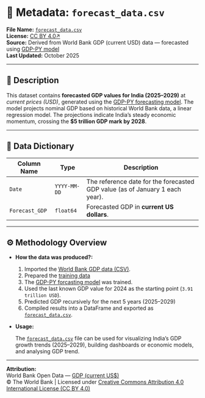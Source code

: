 # 🧾 Metadata: `forecast_data.csv`

**File Name:** [`forecast_data.csv`](https://github.com/neuraledgeai/GDP-PY/blob/main/GDP-PY%20Project/Data/Forecast%20Data/forecast_data.csv)  
**License:** [CC BY 4.0↗](https://creativecommons.org/licenses/by/4.0/)  
**Source:** Derived from World Bank GDP (current USD) data — forecasted using [GDP-PY model](https://github.com/neuraledgeai/GDP-PY/tree/main/GDP-PY%20Project/Model)     
**Last Updated:** October 2025  

---

## 📘 Description

This dataset contains **forecasted GDP values for India (2025–2029)** at *current prices (USD)*, generated using the [GDP-PY forecasting model](https://github.com/neuraledgeai/GDP-PY/tree/main/GDP-PY%20Project/Model). 
The model projects nominal GDP based on historical World Bank data, a linear regression model.
The projections indicate India’s steady economic momentum, crossing the **$5 trillion GDP mark by 2028**.

---

## 🧮 Data Dictionary

| Column Name | Type | Description |
|--------------|------|-------------|
| `Date` | `YYYY-MM-DD` | The reference date for the forecasted GDP value (as of January 1 each year). |
| `Forecast_GDP` | `float64` | Forecasted GDP in **current US dollars**. |

---

## ⚙️ Methodology Overview

- **How the data was produced?:**  
  1. Imported the [World Bank GDP data (CSV)](https://github.com/neuraledgeai/GDP-PY/blob/main/GDP-PY%20Project/Data/GDP%20Data%20(World%20Bank)/gdp_current_usd_india.csv).
  2. Prepared the [training data](https://github.com/neuraledgeai/GDP-PY/tree/main/GDP-PY%20Project/Data/Training%20Data)
  3. The [GDP-PY forcasting model](https://github.com/neuraledgeai/GDP-PY/tree/main/GDP-PY%20Project/Model) was trained.
  4. Used the last known GDP value for 2024 as the starting point (`3.91 trillion USD`).
  5. Predicted GDP recursively for the next 5 years (2025–2029)
  6. Compiled results into a DataFrame and exported as [`forecast_data.csv`](https://github.com/neuraledgeai/GDP-PY/blob/main/GDP-PY%20Project/Data/Forecast%20Data/forecast_data.csv).

- **Usage:**  

  The [`forecast_data.csv`](https://github.com/neuraledgeai/GDP-PY/blob/main/GDP-PY%20Project/Data/Forecast%20Data/forecast_data.csv) file can be used for visualizing India’s GDP growth trends (2025–2029), building dashboards or economic models, and analysing GDP trend.

---

**Attribution:**  
World Bank Open Data — [GDP (current US$)](https://data.worldbank.org/indicator/NY.GDP.MKTP.CD?locations=IN)  
© The World Bank | Licensed under [Creative Commons Attribution 4.0 International License (CC BY 4.0)](https://creativecommons.org/licenses/by/4.0/)

